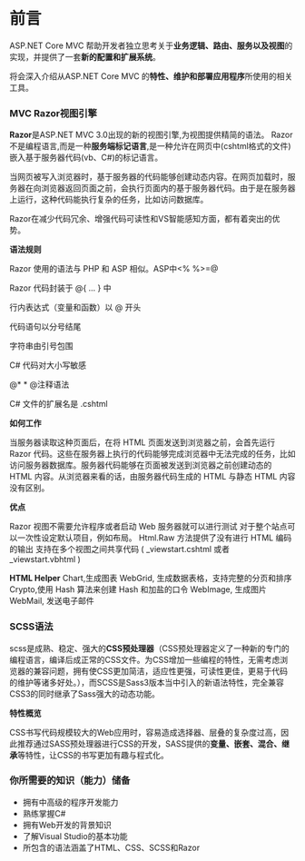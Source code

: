 # 前言

ASP.NET Core MVC 帮助开发者独立思考关于**业务逻辑、路由、服务以及视图**的实现，并提供了一套**新的配置和扩展系统**。

将会深入介绍从ASP.NET Core MVC 的**特性、维护和部署应用程序**所使用的相关工具。

### MVC Razor视图引擎

**Razor**是ASP.NET MVC 3.0出现的新的视图引擎,为视图提供精简的语法。
Razor不是编程语言,而是一种**服务端标记语言**,是一种允许在网页中(cshtml格式的文件)嵌入基于服务器代码(vb、C#)的标记语言。

当网页被写入浏览器时，基于服务器的代码能够创建动态内容。在网页加载时，服务器在向浏览器返回页面之前，会执行页面内的基于服务器代码。由于是在服务器上运行，这种代码能执行复杂的任务，比如访问数据库。

Razor在减少代码冗余、增强代码可读性和VS智能感知方面，都有着突出的优势。

**语法规则**

Razor 使用的语法与 PHP 和 ASP 相似。ASP中<% %>=@

Razor 代码封装于 @{ ... } 中

行内表达式（变量和函数）以 @ 开头

代码语句以分号结尾

字符串由引号包围

C# 代码对大小写敏感

@* * @注释语法

C# 文件的扩展名是 .cshtml

**如何工作**

当服务器读取这种页面后，在将 HTML 页面发送到浏览器之前，会首先运行 Razor 代码。这些在服务器上执行的代码能够完成浏览器中无法完成的任务，比如访问服务器数据库。服务器代码能够在页面被发送到浏览器之前创建动态的 HTML 内容。从浏览器来看的话，由服务器代码生成的 HTML 与静态 HTML 内容没有区别。

**优点**

Razor 视图不需要允许程序或者启动 Web 服务器就可以进行测试
对于整个站点可以一次性设定默认项目，例如布局。
Html.Raw 方法提供了没有进行 HTML 编码的输出
支持在多个视图之间共享代码 ( _viewstart.cshtml 或者 _viewstart.vbhtml )

**HTML Helper**
Chart,生成图表
WebGrid, 生成数据表格，支持完整的分页和排序
Crypto,使用 Hash 算法来创建 Hash 和加盐的口令
WebImage, 生成图片
WebMail, 发送电子邮件

### SCSS语法

scss是成熟、稳定、强大的**CSS预处理器**（CSS预处理器定义了一种新的专门的编程语言，编译后成正常的CSS文件。为CSS增加一些编程的特性，无需考虑浏览器的兼容问题，拥有使CSS更加简洁，适应性更强，可读性更佳，更易于代码的维护等诸多好处。），而SCSS是Sass3版本当中引入的新语法特性，完全兼容CSS3的同时继承了Sass强大的动态功能。

**特性概览**

CSS书写代码规模较大的Web应用时，容易造成选择器、层叠的复杂度过高，因此推荐通过SASS预处理器进行CSS的开发，SASS提供的**变量、嵌套、混合、继承**等特性，让CSS的书写更加有趣与程式化。

### 你所需要的知识（能力）储备

* 拥有中高级的程序开发能力
* 熟练掌握C#
* 拥有Web开发的背景知识
* 了解Visual Studio的基本功能
* 所包含的语法涵盖了HTML、CSS、SCSS和Razor

